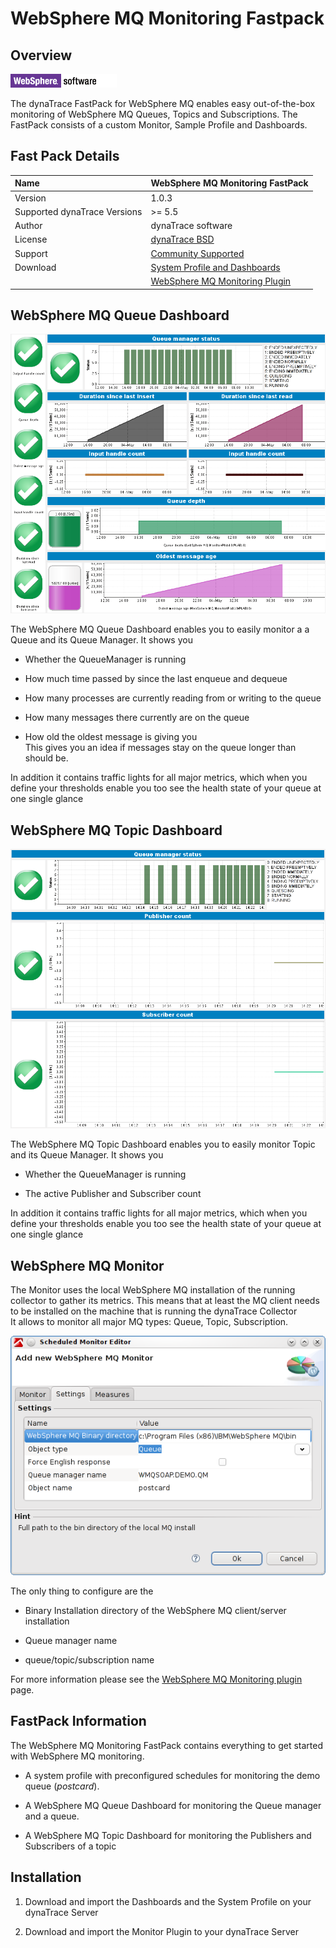 # WebSphere MQ Monitoring Fastpack

## Overview

![images_community/download/attachments/25789254/logo_wssoftware.gif](images_community/download/attachments/25789254/logo_wssoftware.gif)

The dynaTrace FastPack for WebSphere MQ enables easy out-of-the-box monitoring of WebSphere MQ Queues, Topics and Subscriptions. The FastPack consists of a custom Monitor, Sample Profile and
Dashboards.

## Fast Pack Details

| Name |WebSphere MQ Monitoring FastPack
| :--- | :---
|Version | 1.0.3
| Supported dynaTrace Versions | >= 5.5
| Author | dynaTrace software
| License | [dynaTrace BSD](dynaTraceBSD.txt)
| Support | [Community Supported ](https://community.compuwareapm.com/community/display/DL/Support+Levels#SupportLevels-Community)
| Download | [System Profile and Dashboards ](WebSphereFastpackDashboardsAndProfile.zip)  
| | [WebSphere MQ Monitoring Plugin](com.dynatrace.plugins.mq_2.0.0.jar) 

## WebSphere MQ Queue Dashboard

![images_community/download/attachments/27623632/Queue_Dashboard.png](images_community/download/attachments/27623632/Queue_Dashboard.png)

The WebSphere MQ Queue Dashboard enables you to easily monitor a a Queue and its Queue Manager. It shows you

  * Whether the QueueManager is running 

  * How much time passed by since the last enqueue and dequeue 

  * How many processes are currently reading from or writing to the queue 

  * How many messages there currently are on the queue 

  * How old the oldest message is giving you  
This gives you an idea if messages stay on the queue longer than should be.

In addition it contains traffic lights for all major metrics, which when you define your thresholds enable you too see the health state of your queue at one single glance

## WebSphere MQ Topic Dashboard

![images_community/download/attachments/27623632/Topic_Dashboard.png](images_community/download/attachments/27623632/Topic_Dashboard.png)

The WebSphere MQ Topic Dashboard enables you to easily monitor Topic and its Queue Manager. It shows you

  * Whether the QueueManager is running 

  * The active Publisher and Subscriber count 

In addition it contains traffic lights for all major metrics, which when you define your thresholds enable you too see the health state of your queue at one single glance

## WebSphere MQ Monitor

The Monitor uses the local WebSphere MQ installation of the running collector to gather its metrics. This means that at least the MQ client needs to be installed on the machine that is running the
dynaTrace Collector  
It allows to monitor all major MQ types: Queue, Topic, Subscription.

![images_community/download/attachments/27623522/MQ_Settings_Dialog.png](images_community/download/attachments/27623522/MQ_Settings_Dialog.png)

The only thing to configure are the

  * Binary Installation directory of the WebSphere MQ client/server installation 

  * Queue manager name 

  * queue/topic/subscription name 

For more information please see the [WebSphere MQ Monitoring plugin](https://community.compuwareapm.com/community/display/DL/WebSphere+MQ+Monitoring+Plugin) page.

## FastPack Information

The WebSphere MQ Monitoring FastPack contains everything to get started with WebSphere MQ monitoring.

  * A system profile with preconfigured schedules for monitoring the demo queue (_postcard_). 

  * A WebSphere MQ Queue Dashboard for monitoring the Queue manager and a queue. 

  * A WebSphere MQ Topic Dashboard for monitoring the Publishers and Subscribers of a topic 

## Installation

  1. Download and import the Dashboards and the System Profile on your dynaTrace Server 

  2. Download and import the Monitor Plugin to your dynaTrace Server 

